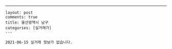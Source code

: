 ---
    layout: post
    comments: true
    title: 울산광역시 남구
    categories: [실거래가]
    ---

    2021-06-15 실거래 정보가 없습니다.

    